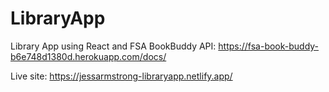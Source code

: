 # LibraryApp
Library App using React and FSA BookBuddy API: https://fsa-book-buddy-b6e748d1380d.herokuapp.com/docs/

Live site: https://jessarmstrong-libraryapp.netlify.app/
